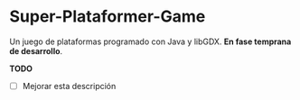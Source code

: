 # Super-Plataformer-Game
Un juego de plataformas programado con Java y libGDX. **En fase temprana de desarrollo**.

**TODO**
- [ ] Mejorar esta descripción 
